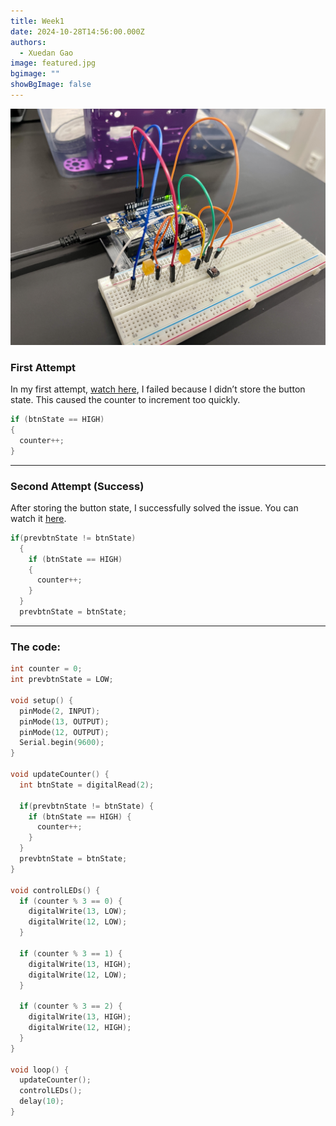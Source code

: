 ```yaml
---
title: Week1
date: 2024-10-28T14:56:00.000Z
authors:
  - Xuedan Gao
image: featured.jpg
bgimage: ""
showBgImage: false
---
```

![](img_1513.jpg)

### First Attempt

In my first attempt, [watch here](https://youtube.com/shorts/2UfICF9XRc4?feature=share), I failed because I didn’t store the button state. This caused the counter to increment too quickly.

```c
if (btnState == HIGH) 
{
  counter++;
}
```

- - -

### Second Attempt (Success)

After storing the button state, I successfully solved the issue. You can watch it [here](https://youtube.com/shorts/ijCMIy3h8yU?feature=share).

```c
if(prevbtnState != btnState)
  {
    if (btnState == HIGH) 
    {
      counter++;
    }
  }
  prevbtnState = btnState;
```

- - -

### The code:

```c
int counter = 0; 
int prevbtnState = LOW;

void setup() {
  pinMode(2, INPUT);
  pinMode(13, OUTPUT);
  pinMode(12, OUTPUT);
  Serial.begin(9600);
}

void updateCounter() {
  int btnState = digitalRead(2);
  
  if(prevbtnState != btnState) {
    if (btnState == HIGH) {
      counter++;
    }
  }
  prevbtnState = btnState;
}

void controlLEDs() {
  if (counter % 3 == 0) {
    digitalWrite(13, LOW);
    digitalWrite(12, LOW);
  }
  
  if (counter % 3 == 1) {
    digitalWrite(13, HIGH);
    digitalWrite(12, LOW);
  }
  
  if (counter % 3 == 2) {
    digitalWrite(13, HIGH);
    digitalWrite(12, HIGH);
  }
}

void loop() {
  updateCounter();
  controlLEDs();
  delay(10);
}
```
